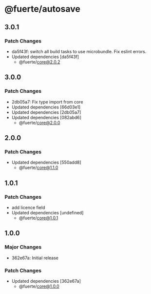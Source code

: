 # @fuerte/autosave

## 3.0.1

### Patch Changes

- da5f43f: switch all build tasks to use microbundle.
  Fix eslint errors.
- Updated dependencies [da5f43f]
  - @fuerte/core@2.0.2

## 3.0.0

### Patch Changes

- 2db05a7: Fix type import from core
- Updated dependencies [66d03e1]
- Updated dependencies [2db05a7]
- Updated dependencies [082abd6]
  - @fuerte/core@2.0.0

## 2.0.0

### Patch Changes

- Updated dependencies [550add8]
  - @fuerte/core@1.1.0

## 1.0.1

### Patch Changes

- add licence field
- Updated dependencies [undefined]
  - @fuerte/core@1.0.1

## 1.0.0

### Major Changes

- 362e67a: Initial release

### Patch Changes

- Updated dependencies [362e67a]
  - @fuerte/core@1.0.0
